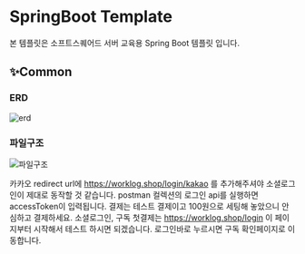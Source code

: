 # SpringBoot Template
본 템플릿은 소프트스퀘어드 서버 교육용 Spring Boot 템플릿 입니다.

## ✨Common
### ERD
![erd](https://github.com/kwonghyun/Gridge-Test-Server/assets/61932809/1726fec6-6299-4731-92e3-f7fe3d0243cf)

### 파일구조
![파일구조](https://github.com/kwonghyun/Gridge-Test-Server/assets/61932809/4beee658-bc2a-470f-a13a-a50583a0d5a5)

카카오 redirect url에 https://worklog.shop/login/kakao 를 추가해주셔야 소셜로그인이 제대로 동작할 것 같습니다.
postman 컬렉션의 로그인 api를 실행하면 accessToken이 입력됩니다.
결제는 테스트 결제이고 100원으로 세팅해 놓았으니 안심하고 결제하세요.
소셜로그인, 구독 첫결제는 https://worklog.shop/login 이 페이지부터 시작해서 테스트 하시면 되겠습니다.
로그인바로 누르시면 구독 확인페이지로 이동합니다.